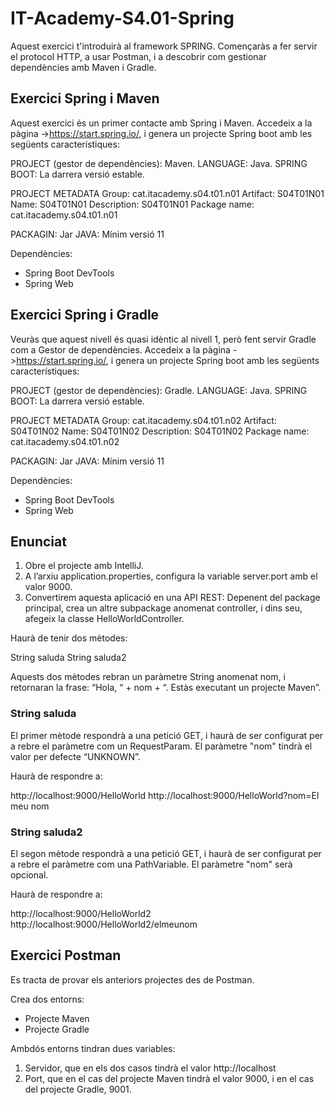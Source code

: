 # IT-Academy-S4.01-Spring

Aquest exercici t'introduirà al framework SPRING. 
Començaràs a fer servir el protocol HTTP, a usar Postman, i a descobrir com gestionar dependències amb Maven i Gradle.

## Exercici Spring i Maven

Aquest exercici és un primer contacte amb Spring i Maven.
Accedeix a la pàgina ->https://start.spring.io/, i genera un projecte Spring boot amb les següents característiques:

PROJECT (gestor de dependències): Maven.
LANGUAGE: Java.
SPRING BOOT: La darrera versió estable.

PROJECT METADATA
Group: cat.itacademy.s04.t01.n01
Artifact: S04T01N01
Name: S04T01N01
Description: S04T01N01
Package name: cat.itacademy.s04.t01.n01

PACKAGIN: Jar
JAVA: Mínim versió 11 

Dependències:
- Spring Boot DevTools
- Spring Web

## Exercici Spring i Gradle

Veuràs que aquest nivell és quasi idèntic al nivell 1, però fent servir Gradle com a Gestor de dependències.
Accedeix a la pàgina ->https://start.spring.io/, i genera un projecte Spring boot amb les següents característiques:

PROJECT (gestor de dependències): Gradle.
LANGUAGE: Java.
SPRING BOOT: La darrera versió estable.

PROJECT METADATA
Group: cat.itacademy.s04.t01.n02
Artifact: S04T01N02
Name: S04T01N02
Description: S04T01N02
Package name: cat.itacademy.s04.t01.n02

PACKAGIN: Jar
JAVA: Mínim versió 11 

Dependències:
- Spring Boot DevTools
- Spring Web

## Enunciat

1. Obre el projecte amb IntelliJ.
2. A l’arxiu application.properties, configura la variable server.port amb el valor 9000.
3. Convertirem aquesta aplicació en una API REST: Depenent del package principal, crea un altre subpackage anomenat controller, i dins seu, afegeix la classe HelloWorldController.

Haurà de tenir dos mètodes:

String saluda
String saluda2

Aquests dos mètodes rebran un paràmetre String anomenat nom, i retornaran la frase:
“Hola, “ + nom + “. Estàs executant un projecte Maven”.

### String saluda
El primer mètode respondrà a una petició GET, i haurà de ser configurat per a rebre el paràmetre com un RequestParam. El paràmetre "nom" tindrà el valor per defecte “UNKNOWN”.

Haurà de respondre a:

http://localhost:9000/HelloWorld
http://localhost:9000/HelloWorld?nom=El meu nom

 
### String saluda2
El segon mètode respondrà a una petició GET, i haurà de ser configurat per a rebre el paràmetre com una PathVariable. El paràmetre "nom" serà opcional.

Haurà de respondre a:

http://localhost:9000/HelloWorld2
http://localhost:9000/HelloWorld2/elmeunom

## Exercici Postman

Es tracta de provar els anteriors projectes des de Postman.

Crea dos entorns:
- Projecte Maven
- Projecte Gradle

Ambdós entorns tindran dues variables:
1. Servidor, que en els dos casos tindrà el valor http://localhost
2. Port, que en el cas del projecte Maven tindrà el valor 9000, i en el cas del projecte Gradle, 9001.
